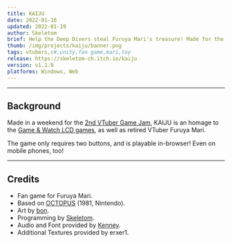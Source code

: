 ```yaml
---
title: KAIJU
date: 2022-01-16
updated: 2022-01-19
author: Skeletom
brief: Help the Deep Divers steal Furuya Mari's treasure! Made for the 2nd Annual VTuber Game Jam!
thumb: /img/projects/kaiju/banner.png
tags: vtubers,c#,unity,fan game,mari,toy
release: https://skeletom-ch.itch.io/kaiju
version: v1.1.0
platforms: Windows, Web
---
```


---

## Background

Made in a weekend for the [2nd VTuber Game Jam](https://itch.io/jam/2nd-vtuber-game-jam), KAIJU is an homage to the [Game & Watch LCD games](https://en.wikipedia.org/wiki/Game_%26_Watch), as well as retired VTuber Furuya Mari.

The game only requires two buttons, and is playable in-browser! Even on mobile phones, too!

---

## Credits

- Fan game for Furuya Mari.
- Based on [OCTOPUS](https://en.wikipedia.org/wiki/List_of_Game_%26_Watch_games) (1981, Nintendo).
- Art by [bon](https://twitter.com/chiffles_).
- Programming by [Skeletom](https://twitter.com/FomTarro).
- Audio and Font provided by [Kenney](https://kenney.nl/).
- Additional Textures provided by erxer1.